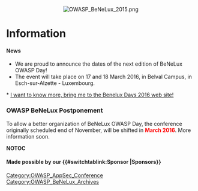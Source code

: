 <center>

![OWASP_BeNeLux_2015.png](OWASP_BeNeLux_2015.png
"OWASP_BeNeLux_2015.png")

</center>



# Information

#### News

  - We are proud to announce the dates of the next edition of BeNeLux
    OWASP Day\!
  - The event will take place on 17 and 18 March 2016, in Belval Campus,
    in Esch-sur-Alzette - Luxembourg.


\* [I want to know more, bring me to the Benelux Days 2016 web
site\!](https://www.owasp.org/index.php?title=BeNeLux_OWASP_Day_2016)

### OWASP BeNeLux Postponement

To allow a better organization of BeNeLux OWASP Day, the conference
originally scheduled end of November, will be shifted in
**<span style="color:#ff0000">March 2016</span>**. More information
soon.

__NOTOC__ <headertabs/>

#### Made possible by our {{\#switchtablink:Sponsor |Sponsors}}



[Category:OWASP_AppSec_Conference](Category:OWASP_AppSec_Conference "wikilink")
[Category:OWASP_BeNeLux_Archives](Category:OWASP_BeNeLux_Archives "wikilink")